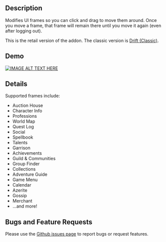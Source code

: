 ## Description
Modifies UI frames so you can click and drag to move them around. Once you move a frame, that frame will remain there until you move it again (even after logging out).

This is the retail version of the addon. The classic version is [Drift (Classic)](https://www.curseforge.com/wow/addons/driftclassic).

## Demo
[![IMAGE ALT TEXT HERE](http://img.youtube.com/vi/9OM5_nuK7Ac/0.jpg)](http://www.youtube.com/watch?v=9OM5_nuK7Ac)

## Details
Supported frames include:

* Auction House
* Character Info
* Professions
* World Map
* Quest Log
* Social
* Spellbook
* Talents
* Garrison
* Achievements
* Guild & Communities
* Group Finder
* Collections
* Adventure Guide
* Game Menu
* Calendar
* Azerite
* Gossip
* Merchant
* ...and more!

## Bugs and Feature Requests
Please use the [Github issues page](https://github.com/jaredbwasserman/Drift/issues) to report bugs or request features.